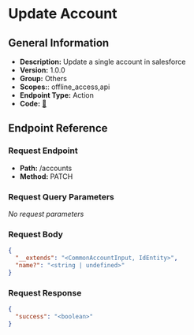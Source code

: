 # Update Account

## General Information

- **Description:** Update a single account in salesforce
- **Version:** 1.0.0
- **Group:** Others
- **Scopes:**: offline_access,api
- **Endpoint Type:** Action
- **Code:** [🔗](https://github.com/NangoHQ/integration-templates/tree/main/integrations/salesforce-sandbox/actions/update-account.ts)

## Endpoint Reference

### Request Endpoint

- **Path:** /accounts
- **Method:** PATCH

### Request Query Parameters

_No request parameters_

### Request Body

```json
{
  "__extends": "<CommonAccountInput, IdEntity>",
  "name?": "<string | undefined>"
}
```

### Request Response

```json
{
  "success": "<boolean>"
}
```
